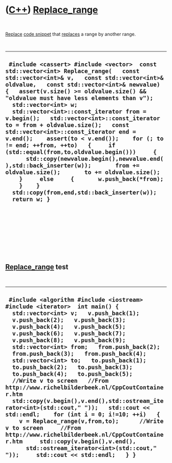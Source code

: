 



 

 

 

 

 

([C++](Cpp.htm)) [Replace\_range](CppReplace_range.htm)
=======================================================

 

[Replace](CppReplace.htm) [code snippet](CppCodeSnippets.htm) that
[replaces](CppReplace.htm) a range by another range.

 

  --------------------------------------------------------------------------------------------------------------------------------------------------------------------------------------------------------------------------------------------------------------------------------------------------------------------------------------------------------------------------------------------------------------------------------------------------------------------------------------------------------------------------------------------------------------------------------------------------------------------------------------------------------------------------------------------------------------------------------------------------------------------------------------------------------------------------------------------------------------
  ` #include <cassert> #include <vector>  const std::vector<int> Replace_range(   const std::vector<int>& v,   const std::vector<int>& oldvalue,   const std::vector<int>& newvalue) {   assert(v.size() >= oldvalue.size() && "oldvalue must have less elements than v");    std::vector<int> w;    std::vector<int>::const_iterator from = v.begin();   std::vector<int>::const_iterator to = from + oldvalue.size();   const std::vector<int>::const_iterator end = v.end();    assert(to < v.end());    for (; to != end; ++from, ++to)   {     if (std::equal(from,to,oldvalue.begin()))     {       std::copy(newvalue.begin(),newvalue.end(),std::back_inserter(w));       from += oldvalue.size();       to += oldvalue.size();     }     else     {       w.push_back(*from);     }    }   std::copy(from,end,std::back_inserter(w));    return w; }`
  --------------------------------------------------------------------------------------------------------------------------------------------------------------------------------------------------------------------------------------------------------------------------------------------------------------------------------------------------------------------------------------------------------------------------------------------------------------------------------------------------------------------------------------------------------------------------------------------------------------------------------------------------------------------------------------------------------------------------------------------------------------------------------------------------------------------------------------------------------------

 

 

 

 

 

[Replace\_range](CppReplace_range.htm) test
-------------------------------------------

 

  ----------------------------------------------------------------------------------------------------------------------------------------------------------------------------------------------------------------------------------------------------------------------------------------------------------------------------------------------------------------------------------------------------------------------------------------------------------------------------------------------------------------------------------------------------------------------------------------------------------------------------------------------------------------------------------------------------------------------------------------------------------------------------------------------------------------------------------------------------------------------------------------------------------------------------------------------------------------
  ` #include <algorithm #include <iostream> #include <iterator>  int main() {   std::vector<int> v;   v.push_back(1);   v.push_back(2);   v.push_back(3);   v.push_back(4);   v.push_back(5);   v.push_back(6);   v.push_back(7);   v.push_back(8);   v.push_back(9);    std::vector<int> from;   from.push_back(2);   from.push_back(3);   from.push_back(4);    std::vector<int> to;   to.push_back(1);   to.push_back(2);   to.push_back(3);   to.push_back(4);   to.push_back(5);    //Write v to screen   //From http://www.richelbilderbeek.nl/CppCoutContainer.htm   std::copy(v.begin(),v.end(),std::ostream_iterator<int>(std::cout," "));   std::cout << std::endl;    for (int i = 0; i!=10; ++i)   {     v = Replace_range(v,from,to);      //Write v to screen     //From http://www.richelbilderbeek.nl/CppCoutContainer.htm     std::copy(v.begin(),v.end(),       std::ostream_iterator<int>(std::cout," "));     std::cout << std::endl;   } }`
  ----------------------------------------------------------------------------------------------------------------------------------------------------------------------------------------------------------------------------------------------------------------------------------------------------------------------------------------------------------------------------------------------------------------------------------------------------------------------------------------------------------------------------------------------------------------------------------------------------------------------------------------------------------------------------------------------------------------------------------------------------------------------------------------------------------------------------------------------------------------------------------------------------------------------------------------------------------------

 

 

 

 

 





 



